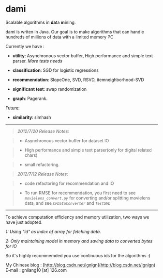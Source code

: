 
**dami**
========

Scalable algorithms in **da**ta **mi**ning.

dami is writen in Java. Our goal is to make algorithms that can handle hundreds of millions of data with a limited memory PC 


Currently we have : 

- **utility**: Asynchronous vector buffer, High performance  and simple text parser. *More tests needs*

- **classification**: 
SGD for logistic regressions
	
- **recommendation**:
    SlopeOne, SVD, RSVD, itemneighborhood-SVD
	
- **significant test**:
 swap randomization

- **graph**:
    Pagerank.

Future:


- **similarity**:
    simhash 


---------

>*2012/7/20 Release Notes:*

> - Asynchronous vector buffer for dataset IO 

> - High performance and simple text parser(only for digital related chars)

> - small refactoring.

>*2012/7/12 Release Notes:*

> - code refactoring for recommendation and IO

> - To run RMSE for recommendation, you first need to see *`movielens_convert.py`* for converting and/or splitting movielens data, and see *`CFDataConverter`* and *`TestSVD`*

----------
To achieve computation efficiency and memory utilization, two ways we have just adopted.
 
*1: Using "id" as index of array for fetching data.*

*2: Only maintaining model in memory and saving data to converted bytes for IO*

So it's highly recommemded you use continuous ids for the algorithms :)

My Chinese blog : [http://blog.csdn.net/lgnlgn](http://blog.csdn.net/lgnlgn)      
E-mail : gnliang10 [at] 126.com